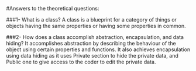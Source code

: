 #Answers to the theoretical questions:

###1- What is a class?
A class is a blueprint for a category of things or objects having the same properties or having some properties in common.

###2- How does a class accomplish abstraction, encapsulation, and data hiding?
It accomplishes abstraction by describing the behaviour of the object using certain properties and functions. It also achieves encapsulation using data hiding as it uses Private section to hide the private data, and Public one to give access to the coder to edit the private data.
